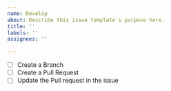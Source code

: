 ```yaml
---
name: Develop
about: Describe this issue template's purpose here.
title: ''
labels: ''
assignees: ''

---
```


- [ ] Create a Branch
- [ ] Create a Pull Request 
- [ ] Update the Pull request in the issue
